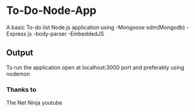
# To-Do-Node-App

A basic To-do list Node.js application using 
-Mongoose odm(Mongodb)
-Express js
-body-parser
-EmbeddedJS

## Output
To run the application open at localhost:3000 port and preferably using nodemon 

### Thanks to
The Net Ninja youtube






